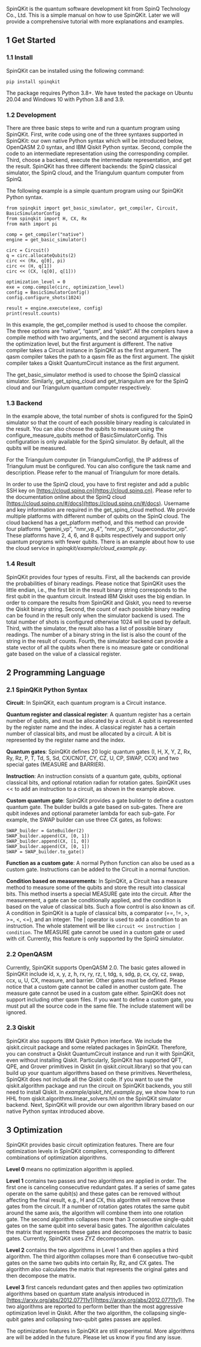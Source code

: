 SpinQKit is the quantum software development kit from SpinQ Technology Co., Ltd. This is a simple manual on how to use SpinQKit. Later we will provide a comprehensive tutorial with more explanations and examples. 

## 1 Get Started

### 1.1 Install
SpinQKit can be installed using the following command:

``pip install spinqkit``

The package requires Python 3.8+. We have tested the package on Ubuntu 20.04 and Windows 10 with Python 3.8 and 3.9.

### 1.2 Development

There are three basic steps to write and run a quantum program using SpinQKit. First, write code using one of the three syntaxes supported in SpinQKit: our own native Python syntax which will be introduced below, OpenQASM 2.0 syntax, and IBM Qiskit Python syntax. Second, compile the code to an intermediate representation using the corresponding compiler. Third, choose a backend, execute the intermediate representation, and get the result. SpinQKit has three different backends: the SpinQ classical simulator, the SpinQ cloud, and the Triangulum quantum computer from SpinQ.

The following example is a simple quantum program using our SpinQKit Python syntax. 

```
from spinqkit import get_basic_simulator, get_compiler, Circuit, BasicSimulatorConfig
from spinqkit import H, CX, Rx
from math import pi

comp = get_compiler("native")
engine = get_basic_simulator()

circ = Circuit()
q = circ.allocateQubits(2)
circ << (Rx, q[0], pi)
circ << (H, q[1])
circ << (CX, (q[0], q[1]))

optimization_level = 0
exe = comp.compile(circ, optimization_level)
config = BasicSimulatorConfig()
config.configure_shots(1024)

result = engine.execute(exe, config)
print(result.counts)
```

In this example, the get_compiler method is used to choose the compiler. The three options are “native”, “qasm”, and “qiskit”. All the compilers have a compile method with two arguments, and the second argument is always the optimization level, but the first argument is different. The native compiler takes a Circuit instance in SpinQKit as the first argument. The qasm compiler takes the path to a qasm file as the first argument. The qiskit compiler takes a Qiskit QuantumCircuit instance as the first argument.

The get_basic_simulator method is used to choose the SpinQ classical simulator. Similarly, get_spinq_cloud and get_triangulum are for the SpinQ cloud and our Triangulum quantum computer respectively.

### 1.3 Backend

In the example above, the total number of shots is configured for the SpinQ simulator so that the count of each possible binary reading is calculated in the result. You can also choose the qubits to measure using the configure_measure_qubits method of BasicSimulatorConfig. This configuration is only available for the SpinQ simulator. By default, all the qubits will be measured.   

For the Triangulum computer (in TriangulumConfig), the IP address of Triangulum must be configured. You can also configure the task name and description. Please refer to the manual of Triangulum for more details.

In order to use the SpinQ cloud, you have to first register and add a public SSH key on [https://cloud.spinq.cn](https://cloud.spinq.cn). Please refer to the documentation online about the SpinQ cloud [https://cloud.spinq.cn/#/docs](https://cloud.spinq.cn/#/docs). Username and key information are required in the get_spinq_cloud method. We provide multiple platforms with different number of qubits on the SpinQ cloud. The cloud backend has a get_platform method, and this method can provide four platforms “gemini_vp”, “nmr_vp_4”, “nmr_vp_6”, “superconductor_vp”. These platforms have 2, 4, 6, and 8 qubits respectively and support only quantum programs with fewer qubits. There is an example about how to use the cloud service in *spinqkit/example/cloud_example.py*.

### 1.4 Result

SpinQKit provides four types of results. First, all the backends can provide the probabilities of binary readings. Please notice that SpinQKit uses the little endian, i.e., the first bit in the result binary string corresponds to the first qubit in the quantum circuit. Instead IBM Qiskit uses the big endian. In order to compare the results from SpinQKit and Qiskit, you need to reverse the Qiskit binary string. Second,  the count of each possible binary reading can be found in the result only when the simulator backend is used. The total number of shots is configured otherwise 1024 will be used by default. Third, with the simulator, the result also has a list of possible binary readings. The number of a binary string in the list is also the count of the string in the result of counts. Fourth, the simulator backend can provide a state vector of all the qubits when there is no measure gate or conditional gate based on the value of a classical register.

## 2 Programming Language

### 2.1 SpinQKit Python Syntax

**Circuit**: In SpinQKit, each quantum program is a Circuit instance.

**Quantum register and classical register**: A quantum register has a certain number of qubits, and must be allocated by a circuit. A qubit is represented by the register name and the index. A classical register has a certain number of classical bits, and must be allocated by a circuit. A bit is  represented by the register name and the index.
 
**Quantum gates**: SpinQKit defines 20 logic quantum gates (I, H, X, Y, Z, Rx, Ry, Rz, P, T, Td, S, Sd, CX/CNOT, CY, CZ, U, CP, SWAP, CCX) and two special gates (MEASURE and BARRIER).

**Instruction**: An instruction consists of a quantum gate, qubits, optional classical bits, and optional rotation radian for rotation gates. SpinQKit uses << to add an instruction to a circuit, as shown in the example above.

**Custom quantum gate**: SpinQKit provides a gate builder to define a custom quantum gate. The builder builds a gate based on sub-gates. There are qubit indexes and optional parameter lambda for each sub-gate. For example, the SWAP builder can use three CX gates, as follows:

```
SWAP_builder = GateBuilder(2)
SWAP_builder.append(CX, [0, 1])
SWAP_builder.append(CX, [1, 0])
SWAP_builder.append(CX, [0, 1])
SWAP = SWAP_builder.to_gate()
```

**Function as a custom gate**: A normal Python function can also be used as a custom gate. Instructions can be added to the Circuit in a normal function.

**Condition based on measurements**: In SpinQKit, a Circuit has a measure method to measure some of the qubits and store the result into classical bits. This method inserts a special MEASURE gate into the circuit. After the measurement, a gate can be conditionally applied, and the condition is based on the value of classical bits. Such a flow control is also known as cif. A condition in SpinQKit is a tuple of classical bits, a comparator (==, !=, >, >=, <, <=), and an integer. The | operator is used to add a condition to an instruction. The whole statement will be like ``circuit << instruction | condition``. The MEASURE gate cannot be used in a custom gate or used with cif. Currently, this feature is only supported by the SpinQ simulator.

### 2.2 OpenQASM

Currently, SpinQKit supports OpenQASM 2.0. The basic gates allowed in SpinQKit include id, x, y, z, h, rx, ry, rz, t, tdg, s, sdg, p, cx, cy, cz, swap, ccx, u, U, CX, measure, and barrier. Other gates must be defined. Please notice that a custom gate cannot be called in another custom gate. The measure gate cannot be used in a custom gate either. SpinQKit does not support including other qasm files. If you want to define a custom gate, you must put all the source code in the same file. The include statement will be ignored.

### 2.3 Qiskit

SpinQKit also supports IBM Qiskit Python interface. We include the qiskit.circuit package and some related packages in SpinQKit. Therefore, you can construct a Qiskit QuantumCircuit instance and run it with SpinQKit, even without installing Qiskit. Particularly, SpinQKit has supported QFT, QPE, and Grover primitives in Qiskit (in qiskit.circuit.library) so that you can build up your quantum algorithms based on these primitives. Nevertheless, SpinQKit does not include all the Qiskit code. If you want to use the qiskit.algorithm package and run the circuit on SpinQKit backends, you still need to install Qiskit. In *example/qiskit_hhl_example*.py, we show how to run HHL from qiskit.algorithms.linear_solvers.hhl on the SpinQKit simulator backend. Next, SpinQKit will provide our own algorithm library based on our native Python syntax introduced above.

## 3 Optimization

SpinQKit provides basic circuit optimization features. There are four optimization levels in SpinQKit compilers, corresponding to different combinations of optimization algorithms. 

**Level 0** means no optimization algorithm is applied. 

**Level 1** contains two passes and two algorithms are applied in order. The first one is canceling consecutive redundant gates. If a series of same gates operate on the same qubit(s) and these gates can be removed without affecting the final result, e.g., H and CX, this algorithm will remove these gates from the circuit. If a number of rotation gates rotates the same qubit around the same axis, the algorithm will combine them into one rotation gate. The second algorithm collapses more than 3 consecutive single-qubit gates on the same qubit into several basic gates. The algorithm calculates the matrix that represents these gates and decomposes the matrix to basic gates. Currently, SpinQKit uses ZYZ decomposition. 

**Level 2** contains the two algorithms in Level 1 and then applies a third algorithm. The third algorithm collapses more than 6 consecutive two-qubit gates on the same two qubits into certain Ry, Rz, and CX gates.  The algorithm also calculates the matrix that represents the original gates and then decompose the matrix.

**Level 3** first cancels redundant gates and then applies two optimization algorithms based on quantum state analysis introduced in [https://arxiv.org/abs/2012.07711v1](https://arxiv.org/abs/2012.07711v1). The two algorithms are reported to perform better than the most aggressive optimization level in Qiskit. After the two algorithm, the collapsing single-qubit gates and collapsing two-qubit gates passes are applied.

The optimization features in SpinQKit are still experimental. More algorithms are will be added in the future. Please let us know if you find any issue.
